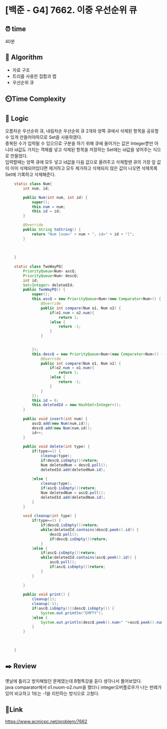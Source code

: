 # [백준 - G4] 7662. 이중 우선순위 큐

## ⏰ **time**

40분

## :pushpin: **Algorithm**

- 자료 구조
- 트리를 사용한 집합과 맵
- 우선순위 큐

## ⏲️**Time Complexity**


## :round_pushpin: **Logic**
오름차순 우선순위 큐, 내림차순 우선순위 큐 2개와 양쪽 큐에서 삭제된 항목을 공유할 수 있게 만들어야하므로 Set을 사용하였다.  
중복된 수가 입력될 수 있으므로 구분을 하기 위해 큐에 들어가는 값은 Integer뿐만 아니라 id값도 가지는 객체를 넣고 삭제된 항목을 저장하는 Set에는 id값을 넣어주는 식으로 만들었다.  
입력할때는 양쪽 큐에 모두 넣고 id값을 다음 값으로 올려주고 삭제할땐 큐의 가장 앞 값이 이미 삭제되어있다면 제거하고 모두 제거하고 삭제되지 않은 값이 나오면 삭제목록 Set에 기록하고 삭제해준다.

```java
	static class Num{
		int num, id;

		public Num(int num, int id) {
			super();
			this.num = num;
			this.id = id;
		}

		@Override
		public String toString() {
			return "Num [num=" + num + ", id=" + id + "]";
		}
		
		
		
	}
	
	static class TwoWayPQ{
		PriorityQueue<Num> ascQ;
		PriorityQueue<Num> descQ;
		int id;
		Set<Integer> deletedId;
		public TwoWayPQ() {
			super();
			this.ascQ = new PriorityQueue<Num>(new Comparator<Num>() {
				@Override
				public int compare(Num o1, Num o2) {
					if(o1.num > o2.num){
						return 1;
					}else {
						return -1;
					}
				}

				
			});
			this.descQ = new PriorityQueue<Num>(new Comparator<Num>() {
				@Override
				public int compare(Num o1, Num o2) {
					if(o2.num > o1.num){
						return 1;
					}else {
						return -1;
					}
				}				
			});
			this.id = 0;
			this.deletedId = new HashSet<Integer>();
		}
		
		public void insert(int num) {
			ascQ.add(new Num(num,id));
			descQ.add(new Num(num,id));
			id++;
		}
		
		public void delete(int type) {
			if(type==1) {
				cleanup(type);
				if(descQ.isEmpty())return;
				Num deletedNum = descQ.poll();
				deletedId.add(deletedNum.id);
				
			}else {
				cleanup(type);
				if(ascQ.isEmpty())return;
				Num deletedNum = ascQ.poll();
				deletedId.add(deletedNum.id);				
			}
		}
		
		void cleanup(int type) {
			if(type==1) {
				if(descQ.isEmpty())return;
				while(deletedId.contains(descQ.peek().id)) {
					descQ.poll();
					if(descQ.isEmpty())return;
				}
			}else {
				if(ascQ.isEmpty())return;
				while(deletedId.contains(ascQ.peek().id)) {
					ascQ.poll();
					if(ascQ.isEmpty())return;
				}
			}
			
		}
		
		public void print() {
			cleanup(1);
			cleanup(-1);
			if(ascQ.isEmpty()||descQ.isEmpty()) {
				System.out.println("EMPTY");
			}else {
				System.out.println(descQ.peek().num+" "+ascQ.peek().num);
			}
		}
		
		
		
	}

```

## :black_nib: **Review**

옛날에 틀리고 방치해뒀던 문제였는데 B형특강을 듣다 생각나서 풀어보았다.  
java comparator에서 o1.nuom-o2.num을 했더니 integer오버플로우가 나는 반례가 있어 비교하고 1또는 -1을 리턴하는 방식으로 고쳤다.

## 📡**Link**

https://www.acmicpc.net/problem/7662
